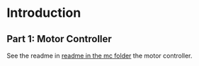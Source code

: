 # Introduction

## Part 1: Motor Controller

See the readme in [readme in the mc folder](https://github.com/petertorelli/marvin3/blob/main/mc/README.md) the motor controller.
